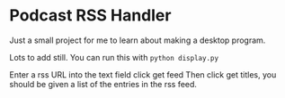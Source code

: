 Podcast RSS Handler
===================

Just a small project for me to learn about making a desktop program.

Lots to add still. You can run this with 
```python display.py```

Enter a rss URL into the text field
click get feed
Then click get titles, you should be given a list of the entries in the rss feed.